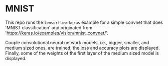 # MNIST
This repo runs the `tensorflow-keras` example for a simple convnet that does 'MNIST classification' and originated from 'https://keras.io/examples/vision/mnist_convnet/'.

Couple convolutional neural network models, i.e., bigger, smaller, and medium sized ones, are trained; the loss and accuracy plots are displayed.
Finally, some of the weights of the first layer of the medium sized model is displayed.
